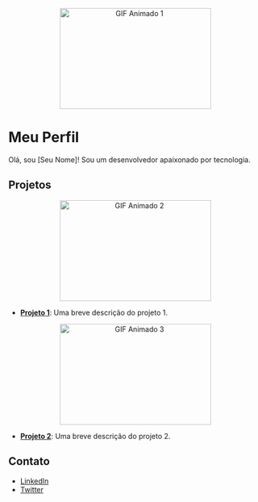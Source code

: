 <p align="center">
  <img src="https://www.google.com/url?sa=i&url=https%3A%2F%2Fgithub.com%2FLarissamrs&psig=AOvVaw1-L5ro7VKY-PXtHMeqcg1P&ust=1693191294992000&source=images&cd=vfe&opi=89978449&ved=0CBAQjRxqFwoTCJj-kJ_r-4ADFQAAAAAdAAAAABAE" alt="GIF Animado 1" width="300" height="200">
</p>

# Meu Perfil

Olá, sou [Seu Nome]! Sou um desenvolvedor apaixonado por tecnologia.

## Projetos

<p align="center">
  <img src="(https://www.google.com/url?sa=i&url=https%3A%2F%2Fgithub.com%2FLarissamrs&psig=AOvVaw1-L5ro7VKY-PXtHMeqcg1P&ust=1693191294992000&source=images&cd=vfe&opi=89978449&ved=0CBAQjRxqFwoTCJj-kJ_r-4ADFQAAAAAdAAAAABAE)" alt="GIF Animado 2" width="300" height="200">
</p>

- [**Projeto 1**](dps): Uma breve descrição do projeto 1.

<p align="center">
  <img src="(https://www.google.com/url?sa=i&url=https%3A%2F%2Fgithub.com%2FLarissamrs&psig=AOvVaw1-L5ro7VKY-PXtHMeqcg1P&ust=1693191294992000&source=images&cd=vfe&opi=89978449&ved=0CBAQjRxqFwoTCJj-kJ_r-4ADFQAAAAAdAAAAABAE)" alt="GIF Animado 3" width="300" height="200">
</p>

- [**Projeto 2**](link-para-o-projeto-2): Uma breve descrição do projeto 2.

## Contato

- [LinkedIn](link-para-o-seu-linkedin)
- [Twitter](link-para-o-seu-twitter)


